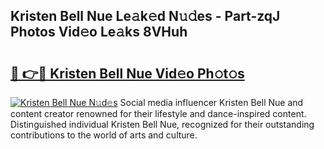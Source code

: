 ## Kristen Bell Nue Le𝚊k𝚎d N𝚞𝚍es - Part-zqJ Photos Vid𝚎o Le𝚊ks 8VHuh

# <h2><a href="http://fb6g9p.evod.top/?m=Kristen+Bell+Nue">🔗 👉🔴 Kristen Bell Nue Vid𝚎o Ph𝚘t𝚘s</a></h2>

[![Kristen Bell Nue N𝚞d𝚎s](https://i.imgur.com/8V9OHl7.gif)](http://fb6g9p.evod.top/?m=Kristen+Bell+Nue)
Social media influencer Kristen Bell Nue and content creator renowned for their lifestyle and dance-inspired content. Distinguished individual Kristen Bell Nue, recognized for their outstanding contributions to the world of arts and culture. 
